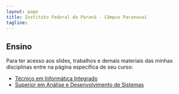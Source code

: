```yaml
---
layout: page
title: Instituto Federal do Paraná - Câmpus Paranavaí
tagline: 
---
```


## Ensino

Para ter acesso aos slides, trabalhos e demais materiais das minhas disciplinas entre na página específica de seu curso:

<ul class="cursos">
  	<li><a href="/ifpr/info">Técnico em Informática Integrado</a></li>
	<li><a href="/ifpr/tads">Superior em Análise e Desenvolvimento de Sistemas</a></li>
</ul>


